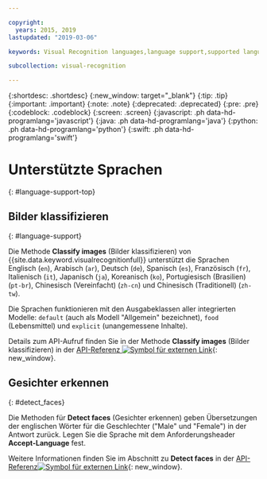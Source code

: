 ```yaml
---

copyright:
  years: 2015, 2019
lastupdated: "2019-03-06"

keywords: Visual Recognition languages,language support,supported languages

subcollection: visual-recognition

---
```


{:shortdesc: .shortdesc}
{:new_window: target="_blank"}
{:tip: .tip}
{:important: .important}
{:note: .note}
{:deprecated: .deprecated}
{:pre: .pre}
{:codeblock: .codeblock}
{:screen: .screen}
{:javascript: .ph data-hd-programlang='javascript'}
{:java: .ph data-hd-programlang='java'}
{:python: .ph data-hd-programlang='python'}
{:swift: .ph data-hd-programlang='swift'}

# Unterstützte Sprachen
{: #language-support-top}

## Bilder klassifizieren
{: #language-support}

Die Methode **Classify images** (Bilder klassifizieren) von {{site.data.keyword.visualrecognitionfull}} unterstützt die Sprachen Englisch (`en`), Arabisch (`ar`), Deutsch (`de`), Spanisch (`es`), Französisch (`fr`), Italienisch (`it`), Japanisch (`ja`), Koreanisch (`ko`), Portugiesisch (Brasilien) (`pt-br`), Chinesisch (Vereinfacht) (`zh-cn`) und Chinesisch (Traditionell) (`zh-tw`).

Die Sprachen funktionieren mit den Ausgabeklassen aller integrierten Modelle: `default` (auch als Modell "Allgemein" bezeichnet), `food` (Lebensmittel) und `explicit` (unangemessene Inhalte).

Details zum API-Aufruf finden Sie in der Methode **Classify images** (Bilder klassifizieren) in der [API-Referenz ![Symbol für externen Link](../../icons/launch-glyph.svg "Symbol für externen Link")](https://{DomainName}/apidocs/visual-recognition/#classify-images){: new_window}.

## Gesichter erkennen
{: #detect_faces}

Die Methoden für **Detect faces** (Gesichter erkennen) geben Übersetzungen der englischen Wörter für die Geschlechter ("Male" und "Female") in der Antwort zurück. Legen Sie die Sprache mit dem Anforderungsheader **Accept-Language** fest.

Weitere Informationen finden Sie im Abschnitt zu **Detect faces** in der [API-Referenz![Symbol für externen Link](../../icons/launch-glyph.svg "Symbol für externen Link")](https://{DomainName}/apidocs/visual-recognition/#detect-faces-in-images){: new_window}.
